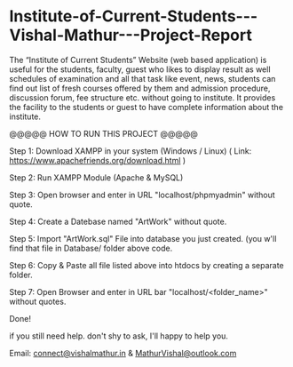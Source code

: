 # Institute-of-Current-Students---Vishal-Mathur---Project-Report
The “Institute of Current Students” Website (web based application) is useful for the students, faculty, guest who likes to display result as well schedules of examination and all that task like event, news, students can find out list of fresh courses offered by them and admission procedure, discussion forum, fee structure etc. without going to institute. It provides the facility to the students or guest to have complete information about the institute.

@@@@@ HOW TO RUN THIS PROJECT @@@@@

Step 1: Download XAMPP in your system (Windows / Linux) ( Link: https://www.apachefriends.org/download.html )

Step 2: Run XAMPP Module (Apache & MySQL)

Step 3: Open browser and enter in URL "localhost/phpmyadmin" without quote.

Step 4: Create a Datebase named "ArtWork" without quote.

Step 5: Import "ArtWork.sql" File into database you just created. (you w'll find that file in Database/ folder above code.

Step 6: Copy & Paste all file listed above into htdocs by creating a separate folder.

Step 7: Open Browser and enter in URL bar "localhost/<folder_name>" without quotes.

Done!

if you still need help. don't shy to ask, I'll happy to help you.

Email: connect@vishalmathur.in & MathurVishal@outlook.com
